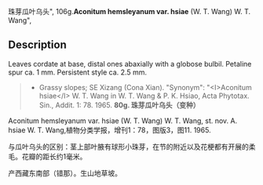 珠芽瓜叶乌头",
106g.**Aconitum hemsleyanum var. hsiae** (W. T. Wang) W. T. Wang",

## Description
Leaves cordate at base, distal ones abaxially with a globose bulbil. Petaline spur ca. 1 mm. Persistent style ca. 2.5 mm.

> * Grassy slopes; SE Xizang (Cona Xian).
  "Synonym": "&lt;I&gt;Aconitum hsiae&lt;/I&gt; W. T. Wang in W. T. Wang &amp; P. K. Hsiao, Acta Phytotax. Sin., Addit. 1: 78. 1965.
**80g. 珠芽瓜叶乌头（变种）**

Aconitum hemsleyanum var. hsiae (W. T. Wang) W. T. Wang, st. nov. A. hsiae W. T. Wang,植物分类学报，增刊1：78，图版3，图11. 1965.

与瓜叶乌头的区别：茎上部叶腋有球形小珠芽，在节的附近以及花梗都有开展的柔毛。花瓣的距长约1毫米。

产西藏东南部（错那）。生山地草坡。

